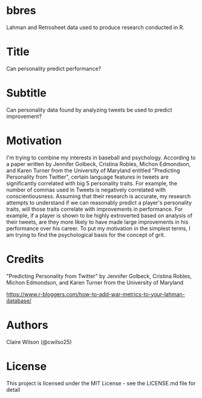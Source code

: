 # bbres
Lahman and Retrosheet data used to produce research conducted in R.

# Title
Can personality predict performance?

# Subtitle
Can personality data found by analyzing tweets be used to predict improvement?

# Motivation
I'm trying to combine my interests in baseball and psychology. According to a paper written by Jennifer Golbeck, Cristina Robles, Michon Edmondson,
and Karen Turner from the University of Maryland entitled "Predicting Personality from Twitter", certain language features in tweets are significantly correlated
with big 5 personality traits. For example, the number of commas used in Tweets is negatively correlated with conscientiousness. Assuming that their research
is accurate, my research attempts to understand if we can reasonably predict a player's personality traits, will those traits correlate with improvements in
performance. For example, if a player is shown to be highly extroverted based on analysis of their tweets, are they more likely to have made large improvements
in his performance over his career. To put my motivation in the simplest terms, I am trying to find the psychological basis for the concept of grit.

# Credits
"Predicting Personality from Twitter" by Jennifer Golbeck, Cristina Robles, Michon Edmondson,
and Karen Turner from the University of Maryland

https://www.r-bloggers.com/how-to-add-war-metrics-to-your-lahman-database/

# Authors
Claire Wilson (@cwilso25)

# License
This project is licensed under the MIT License - see the LICENSE.md file for detail
